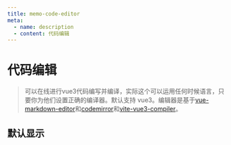 ```yaml
---
title: memo-code-editor
meta:
  - name: description
  - content: 代码编辑
---
```


# 代码编辑
> 可以在线进行vue3代码编写并编译，实际这个可以运用任何时候语言，只要你为他们设置正确的编译器。默认支持 vue3。编辑器是基于[vue-markdown-editor](http://ckang1229.gitee.io/vue-markdown-editor/zh/api.html#toolbar-config)和[codemirror](https://codemirror.net/index.html)和[vite-vue3-compiler]()。

<script setup lang="ts">
import colourText from "@components/code-editor/index.vue";
</script>

## 默认显示
<div class="demo"><colourText/></div>
